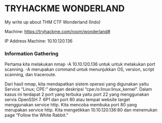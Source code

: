 # TRYHACKME WONDERLAND
My write up about THM CTF Wonderland (Indo)

Machine: https://tryhackme.com/room/wonderland#

IP Address Machine: 10.10.120.136

### Information Gathering
Pertama kita melakukan nmap -A 10.10.120.136 untuk untuk melakukan port scanning. -A merupakan command untuk menunjukkan OS, version, script scanning, dan traceroute.

Dari hasil nmap, kita mendapatkan sistem operasi yang digunakan yaitu Service “Linux; CPE:” dengan deskripsi “cpe:/o:linux:linux_kernel”. Dalam kasus ini terdapat 2 port yang terbuka yaitu port 22 yang menggunakan servis OpenSSH 7. 6P1 dan port 80 atau tempat website target menggunakan service http. Kita mencoba membuka port 80 yang merupakan service http. Kita mengetikkan 10.10.120.136:80 dan menemukan page “Follow the White Rabbit.”

